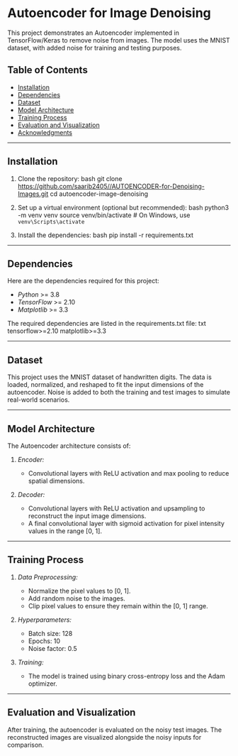 # Autoencoder for Image Denoising

This project demonstrates an Autoencoder implemented in TensorFlow/Keras to remove noise from images. The model uses the MNIST dataset, with added noise for training and testing purposes.

## Table of Contents
- [Installation](#installation)
- [Dependencies](#dependencies)
- [Dataset](#dataset)
- [Model Architecture](#model-architecture)
- [Training Process](#training-process)
- [Evaluation and Visualization](#evaluation-and-visualization)
- [Acknowledgments](#acknowledgments)

---

## Installation

1. Clone the repository:
    bash
    git clone https://github.com/saarib2405//AUTOENCODER-for-Denoising-Images.git
    cd autoencoder-image-denoising
    

2. Set up a virtual environment (optional but recommended):
    bash
    python3 -m venv venv
    source venv/bin/activate  # On Windows, use `venv\Scripts\activate`
    

3. Install the dependencies:
    bash
    pip install -r requirements.txt
    

---

## Dependencies

Here are the dependencies required for this project:

- *Python* >= 3.8
- *TensorFlow* >= 2.10
- *Matplotlib* >= 3.3

The required dependencies are listed in the requirements.txt file:
txt
tensorflow>=2.10
matplotlib>=3.3


---

## Dataset

This project uses the MNIST dataset of handwritten digits. The data is loaded, normalized, and reshaped to fit the input dimensions of the autoencoder. Noise is added to both the training and test images to simulate real-world scenarios.

---

## Model Architecture

The Autoencoder architecture consists of:

1. *Encoder:*
    - Convolutional layers with ReLU activation and max pooling to reduce spatial dimensions.

2. *Decoder:*
    - Convolutional layers with ReLU activation and upsampling to reconstruct the input image dimensions.
    - A final convolutional layer with sigmoid activation for pixel intensity values in the range [0, 1].

---

## Training Process

1. *Data Preprocessing:*
    - Normalize the pixel values to [0, 1].
    - Add random noise to the images.
    - Clip pixel values to ensure they remain within the [0, 1] range.

2. *Hyperparameters:*
    - Batch size: 128
    - Epochs: 10
    - Noise factor: 0.5

3. *Training:*
    - The model is trained using binary cross-entropy loss and the Adam optimizer.

---

## Evaluation and Visualization

After training, the autoencoder is evaluated on the noisy test images. The reconstructed images are visualized alongside the noisy inputs for comparison.
